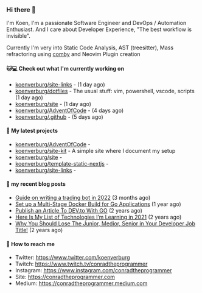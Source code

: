### Hi there 👋

I'm Koen, I'm a passionate Software Engineer and DevOps / Automation Enthusiast. And I care about Developer Experience, "The best workflow is invisible".

Currently I'm very into Static Code Analysis, AST (treesitter), Mass refractoring using [comby](https://comby.dev) and Neovim Plugin creation

#### 🐱💻  Check out what I'm currently working on

- [koenverburg/site-links](https://github.com/koenverburg/site-links) -  (1 day ago)
- [koenverburg/dotfiles](https://github.com/koenverburg/dotfiles) - The usual stuff: vim, powershell, vscode, scripts (1 day ago)
- [koenverburg/site](https://github.com/koenverburg/site) -  (1 day ago)
- [koenverburg/AdventOfCode](https://github.com/koenverburg/AdventOfCode) -  (4 days ago)
- [koenverburg/.github](https://github.com/koenverburg/.github) -  (5 days ago)

#### 👀 My latest projects

- [koenverburg/AdventOfCode](https://github.com/koenverburg/AdventOfCode) - 
- [koenverburg/site-kit](https://github.com/koenverburg/site-kit) - A simple site where I document my setup
- [koenverburg/site](https://github.com/koenverburg/site) - 
- [koenverburg/template-static-nextjs](https://github.com/koenverburg/template-static-nextjs) - 
- [koenverburg/site-links](https://github.com/koenverburg/site-links) - 

#### 📜 my recent blog posts

- [Guide on writing a trading bot in 2022](https://conradtheprogrammer.medium.com/guide-on-writing-a-trading-bot-in-2022-56051df4e0ef?source=rss-405b29f48feb------2) (3 months ago)
- [Set up a Multi-Stage Docker Build for Go Applications](https://medium.com/codex/set-up-a-multi-stage-docker-build-for-go-applications-a37113791b4f?source=rss-405b29f48feb------2) (1 year ago)
- [Publish an Article To DEV.to With GO](https://conradtheprogrammer.medium.com/publish-an-article-to-dev-to-with-go-48f5f8a64aa6?source=rss-405b29f48feb------2) (2 years ago)
- [Here Is My List of Technologies I’m Learning in 2021](https://medium.com/codex/here-is-my-list-of-technologies-im-learning-in-2021-e1aa6041ceac?source=rss-405b29f48feb------2) (2 years ago)
- [Why You Should Lose The Junior, Medior, Senior in Your Developer Job Title!](https://conradtheprogrammer.medium.com/why-you-should-lose-the-junior-medior-senior-in-your-developer-job-title-ff522b4ceee4?source=rss-405b29f48feb------2) (2 years ago)

#### 📨 How to reach me

- Twitter: https://www.twitter.com/koenverburg
- Twitch: https://www.twitch.tv/conradtheprogrammer
- Instagram: https://www.instagram.com/conradtheprogrammer
- Site: https://conradtheprogrammer.com
- Medium: https://conradtheprogrammer.medium.com
